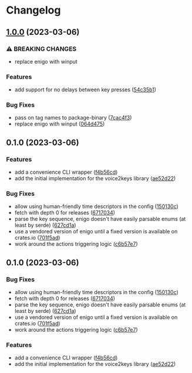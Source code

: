 # Changelog

## [1.0.0](https://github.com/majime-dev/voice2keys/compare/v0.1.0...v1.0.0) (2023-03-06)


### ⚠ BREAKING CHANGES

* replace enigo with winput

### Features

* add support for no delays between key presses ([54c35b1](https://github.com/majime-dev/voice2keys/commit/54c35b1f04e6db2d5815f2e3a98dbee8c1d1baf0))


### Bug Fixes

* pass on tag names to package-binary ([7cac4f3](https://github.com/majime-dev/voice2keys/commit/7cac4f3b2ccfc40c24ebf7782ce21bd5db0c6e0e))
* replace enigo with winput ([064d475](https://github.com/majime-dev/voice2keys/commit/064d475401e68da392b303897428973f69a89546))

## 0.1.0 (2023-03-06)


### Features

* add a convenience CLI wrapper ([f4b56cd](https://github.com/majime-dev/voice2keys/commit/f4b56cd05333214babac2e1c46c4e956c3790cb5))
* add the initial implementation for the voice2keys library ([ae52d22](https://github.com/majime-dev/voice2keys/commit/ae52d2293fc626491b33c28cd805720e36719057))


### Bug Fixes

* allow using human-friendly time descriptors in the config ([150130c](https://github.com/majime-dev/voice2keys/commit/150130c5f4430134873921a3187d7a9235abdd2f))
* fetch with depth 0 for releases ([6717034](https://github.com/majime-dev/voice2keys/commit/671703498a27a21add773e1124610d01447f1f66))
* parse the key sequence, enigo doesn't have easily parsable enums (at least by serde) ([627cd1a](https://github.com/majime-dev/voice2keys/commit/627cd1a43daf57d2ba3ce379d774c510b77fd3d5))
* use a vendored version of enigo until a fixed version is available on crates.io ([701f5ad](https://github.com/majime-dev/voice2keys/commit/701f5ade29a46c07824a8f7b6acb1af15b3d7366))
* work around the actions triggering logic ([c6b57e7](https://github.com/majime-dev/voice2keys/commit/c6b57e78cdff9e29e19f958b297f8ee69645e204))

## 0.1.0 (2023-03-06)


### Bug Fixes

* allow using human-friendly time descriptors in the config ([150130c](https://github.com/majime-dev/voice2keys/commit/150130c5f4430134873921a3187d7a9235abdd2f))
* fetch with depth 0 for releases ([6717034](https://github.com/majime-dev/voice2keys/commit/671703498a27a21add773e1124610d01447f1f66))
* parse the key sequence, enigo doesn't have easily parsable enums (at least by serde) ([627cd1a](https://github.com/majime-dev/voice2keys/commit/627cd1a43daf57d2ba3ce379d774c510b77fd3d5))
* use a vendored version of enigo until a fixed version is available on crates.io ([701f5ad](https://github.com/majime-dev/voice2keys/commit/701f5ade29a46c07824a8f7b6acb1af15b3d7366))
* work around the actions triggering logic ([c6b57e7](https://github.com/majime-dev/voice2keys/commit/c6b57e78cdff9e29e19f958b297f8ee69645e204))


### Features

* add a convenience CLI wrapper ([f4b56cd](https://github.com/majime-dev/voice2keys/commit/f4b56cd05333214babac2e1c46c4e956c3790cb5))
* add the initial implementation for the voice2keys library ([ae52d22](https://github.com/majime-dev/voice2keys/commit/ae52d2293fc626491b33c28cd805720e36719057))
